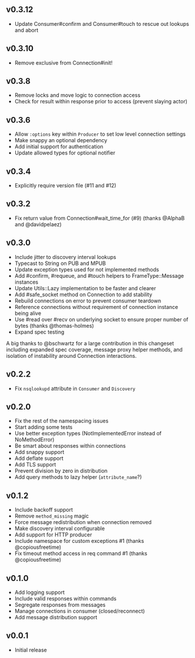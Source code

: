 ## v0.3.12
* Update Consumer#confirm and Consumer#touch to rescue out lookups and abort

## v0.3.10
* Remove exclusive from Connection#init!

## v0.3.8
* Remove locks and move logic to connection access
* Check for result within response prior to access (prevent slaying actor)

## v0.3.6
* Allow `:options` key within `Producer` to set low level connection settings
* Make snappy an optional dependency
* Add initial support for authentication
* Update allowed types for optional notifier

## v0.3.4
* Explicitly require version file (#11 and #12)

## v0.3.2
* Fix return value from Connection#wait_time_for (#9) (thanks @AlphaB and @davidpelaez)

## v0.3.0
* Include jitter to discovery interval lookups
* Typecast to String on PUB and MPUB
* Update exception types used for not implemented methods
* Add #confirm, #requeue, and #touch helpers to FrameType::Message instances
* Update Utils::Lazy implementation to be faster and clearer
* Add #safe_socket method on Connection to add stability
* Rebuild connections on error to prevent consumer teardown
* Reference connections without requirement of connection instance being alive
* Use #read over #recv on underlying socket to ensure proper number of bytes (thanks @thomas-holmes)
* Expand spec testing

A big thanks to @bschwartz for a large contribution in this changeset
including expanded spec coverage, message proxy helper methods, and
isolation of instability around Connection interactions.

## v0.2.2
* Fix `nsqlookupd` attribute in `Consumer` and `Discovery`

## v0.2.0
* Fix the rest of the namespacing issues
* Start adding some tests
* Use better exception types (NotImplementedError instead of NoMethodError)
* Be smart about responses within connections
* Add snappy support
* Add deflate support
* Add TLS support
* Prevent division by zero in distribution
* Add query methods to lazy helper (`attribute_name`?)

## v0.1.2
* Include backoff support
* Remove `method_missing` magic
* Force message redistribution when connection removed
* Make discovery interval configurable
* Add support for HTTP producer
* Include namespace for custom exceptions #1 (thanks @copiousfreetime)
* Fix timeout method access in req command #1 (thanks @copiousfreetime)

## v0.1.0
* Add logging support
* Include valid responses within commands
* Segregate responses from messages
* Manage connections in consumer (closed/reconnect)
* Add message distribution support

## v0.0.1
* Initial release
